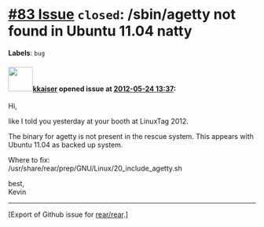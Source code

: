 [\#83 Issue](https://github.com/rear/rear/issues/83) `closed`: /sbin/agetty not found in Ubuntu 11.04 natty
===========================================================================================================

**Labels**: `bug`

#### <img src="https://avatars.githubusercontent.com/u/1774205?u=6d26bd67a7ba64fb7bae93bbfe2151aaade0bdd2&v=4" width="50">[kkaiser](https://github.com/kkaiser) opened issue at [2012-05-24 13:37](https://github.com/rear/rear/issues/83):

Hi,

like I told you yesterday at your booth at LinuxTag 2012.

The binary for agetty is not present in the rescue system. This appears
with Ubuntu 11.04 as backed up system.

Where to fix:  
/usr/share/rear/prep/GNU/Linux/20\_include\_agetty.sh

best,  
Kevin

------------------------------------------------------------------------

\[Export of Github issue for
[rear/rear](https://github.com/rear/rear).\]

